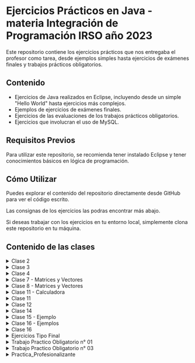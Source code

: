 # Ejercicios Prácticos en Java - materia Integración de Programación IRSO año 2023

Este repositorio contiene los ejercicios prácticos que nos entregaba el profesor como tarea, desde ejemplos simples hasta ejercicios de exámenes finales y trabajos prácticos obligatorios. 

## Contenido

- Ejercicios de Java realizados en Eclipse, incluyendo desde un simple "Hello World" hasta ejercicios más complejos.
- Ejemplos de ejercicios de exámenes finales.
- Ejercicios de las evaluaciones de los trabajos prácticos obligatorios.
- Ejercicios que involucran el uso de MySQL.

## Requisitos Previos

Para utilizar este repositorio, se recomienda tener instalado Eclipse y tener conocimientos básicos en lógica de programación.

## Cómo Utilizar

Puedes explorar el contenido del repositorio directamente desde GitHub para ver el código escrito. 

Las consignas de los ejercicios las podras encontrar más abajo.

Si deseas trabajar con los ejercicios en tu entorno local, simplemente clona este repositorio en tu máquina.

## Contenido de las clases

<details>
<summary>Clase 2</summary>
  
### ¡Hola Mundo!

</details>
<details>
<summary>Clase 3</summary>

### Ejercicio 1: 

Desarrollar el código para lograr incrementar una variable desde el 1 hasta al 199 con lo visto en la clase anterior. Durante cada ciclo, multiplicar el valor del índice por sí mismo e imprimir el resultado total en pantalla al finalizar. Utilizar variables enteras.

### Ejercicio 2: 

Desarrollar el código para leer desde teclado tres variables del tipo flotantes, luego realizar el siguiente cálculo e imprimir el resultado por pantalla. resultado = (primeraVariable * segundaVariable) / terceraVariable

### Ejercicio 3: 

Desarrollar el código para poder leer dos String desde el teclado, concatenarlo (unirlos) y luego imprimirlo por pantalla.

</details>
<details>
<summary>Clase 4 </summary>

  ### Ejercicio 1:

Realizar un programa que lea por teclado 20 valores. Que sólo tome valores entre 2 y 97, y que si es mayor o igual de 50 los vaya sumando, y en caso que sea menor los vaya restando cargando el resultado dentro de una variable llamada “resultado”.

### Ejercicio 2:

Realiza un programa que lea de teclado valores entre 32 y 120, y los vaya sumando uno a uno dentro de la variable “sumatoria”. En el caso que sea fuera de ese rango que no realice ninguna operación. Y en caso que ingrese el valor cero “0”, debe finalizar el programa.
</details>

</details>
<details>
<summary>Clase 7 - Matrices y Vectores </summary>

### Ejercicio 1:

Realizar un programa que permita hacer nulos (cargarles valor 0) los elementos de un vector Q de enteros, con n componentes (donde n es una constante que vale 10).O sea, al hacer un barrido de lectura por un vector buscando el valor 10, el encontrarlo reemplazarlo por el valor0 (nulo).

### Ejercicio 2:

Realizar un programa que permita obtener e imprimir el resultado de la suma de los elementos de un vector Z de longitud k, donde los elementos del vector son reales (considerar k=5).

### Ejercicio 3:

Realizar un programa que permita imprimir las componentes de un vector A de longitud g cuyos elementos son caracteres. La impresión deberá indicar el índice del vector y el valor de la componente. Los índices son enteros y g=8.

### Ejercicio 4:

Realizar un programa que permita obtener el producto de dos vectores A y B componente a componente, guardando el resultado en uno nuevo.

### Ejercicio 5:

Realizar un programa que permita asignar la identidad a una matriz R de dimensiones mxm (considerar m=4). Los índices y las componentes son enteros. La matriz identidad es la que tiene valor 1 en la diagonal principal y 0 en el resto.

### Ejercicio 6:

Realizar un programa que permita obtener la suma de dos matrices X y J de dimensión axb (a=3 y b=4). Los elementos de la matriz son reales. El resultado debe ser impreso. Realizar la suma componente a componente.

</details>
<details>
<summary>Clase 8 - Matrices y Vectores</summary>

  ### Ejercicio 1:
Realizar un programa que permita leer de teclado y luego imprimir los contenidos de una variable tipo struct cuyos campos son: nombre (cadena de caracteres [10]), legajo (entero), dependencia de trabajo (entero), horas trabajadas (real). Deberán investigar cómo generar una estructura con diferentes valores aplicando POO.

### Ejercicio 2:
Realizar un programa que permita, dado un vector de estructuras / registros cuyos campos son: empresa (cadena de caracteres [30]), domicilio (cadena de caracteres [40]), código postal (cadena de caracteres [10]), localidad (cadena de caracteres [20]), país (cadena de caracteres [15]), imprimir un listado para generar el destinatario de unas cartas. El formato debe ser el correcto.

### Ejercicio 3:
Realizar un programa que permita, dado un vector A de estructuras / registros, cuyos campos son: producto (cadena de caracteres [10]), código (entero) y precio (real); obtener un nuevo vector B de estructuras / registros que contengan sólo el código y el precio del vector A. Deberán investigar cómo generar una estructura con diferentes valores aplicando POO.

### Ejercicio 4:
Dado un vector B de estructuras / registros de alumnos cuyos campos son: nombre (cadena de caracteres [10]) y nota (entero); realizar mediante un programa la impresión de los nombres de los alumnos cuyas notas superen el valor 7. Deberán investigar cómo generar una estructura con diferentes valores aplicando POO.
</details>
<details>
<summary>Clase 11 - Calculadora </summary>

  ### Ejercicio:
Les propongo desarrollar un programa que cumpla las funciones de una calculadora. O sea, al iniciar deberán preguntar qué función desean realizar (suma, resta, multiplicación, división o salir del programa); Luego deberán solicitar los valores a calcular; Y por último, devolver el resultado del cálculo aritmético. Asimismo, cada vez que se termine el cálculo deberán ir nuevamente a la primera opción de selección, cuestión que sea posible seguir realizando cálculos, o bien salir del programa.
</details>
<details>
<summary>Clase 11 </summary>

  ### Ejercicio 1:

Declara 2 variables numéricas (con el tipo valor que desees), he indica cual es mayor de los dos. Si son iguales indicarlo también. Y al ir cargando nuevos valores desde teclado se comprobará que funciona correctamente.
### Ejercicio 2:

Declara una variable del tipo String que contenga tu nombre, después muestra un mensaje de bienvenida por consola. Por ejemplo: si introduzco “Fernando”, me aparezca “Bienvenido Fernando!”.
### Ejercicio 3:
Modifica la aplicación anterior, para que nos pida el nombre que queremos introducir.


### Ejercicio 4:
Lee un número por teclado e indica si es divisible entre 2 (con resto = 0). Si no lo es, también debemos indicarlo.

### Ejercicio 5:
Investigación (I): Lee un número por teclado y muestra por consola, el carácter al que pertenece en la tabla ASCII. Por ejemplo: si introduzco un 97, me muestre una a.


### Ejercicio 6:
Investigación (II): Modifica el ejercicio anterior, para qué en lugar de pedir un número, pida un carácter (char) y muestre su código en la tabla ASCII.


### Ejercicio 7:
Crea una aplicación que nos pida un día de la semana y que nos diga si es un día laboral o no. Usa un switch para ello.
</details>
<details>
<summary>Clase 12 </summary>

  ### Ejercicio 1:

Desarrollar un programa que permita almacenar 10 textos (strings) de a lo sumo 15 caracteres. Los mismos poderlos almacenarlos dentro de una matriz, pero es determinante que la misma esté encapsulada.

### Ejercicio 2:

Desarrollar un programa que permita a través de la implementación del Polimorfismo leer de teclado tres variables (ancho->entero, largo->entero y tipo->string). Las cuales determinarán el tamaño de una plantación (ancho y
largo), como así también el tipo de cereal que se utilizará en tres opciones (trigo, sorgo y soja). Por último, poder imprimir por pantalla un resumen de lo cargado.

### Ejercicio 3:

A través de la investigación en la web, intente desarrollar un programa que permita, a través del ingreso de valores por teclado, calcular Seno, Coseno y Tangente.
</details>

<details>
<summary>Clase 14 </summary>

  ### Ejercicio 1:

Declara un array tipo int (entero) denominado numeroDeCoches que contenga 24 variables. Declara una variable tipo int (entero) que se llame r. Establece el
valor de r en 2 y el valor de numeroDeCoches para un localizador de valor r en 23. Procede a mostrar en pantalla un mensaje que indique cuál es la hora r y el
número de coches para la hora r. Finalmente, modifica únicamente la asignación de valor a r de modo que en vez de 2 sea 21 y ejecuta de nuevo el programa.

### Ejercicio 2:

Sobre el programa anterior mantén el número de elementos de numeroDeCoches en 24. Declara dos variables a y b de tipo int(entero). Establece a con valor 8, b
con valor 4 y r con valor a dividido entre b. Ejecuta el programa.
</details>
<details>
<summary>Clase 15 - Ejemplo </summary>

  ### Ejemplo:

En este ejemplo se podrá observar cómo es posible intercambiar datos / información con funciones, y es a través de ellos que uno puede optimizar un programa repetitivo con sólo un llamado.
</details>
<details>
<summary>Clase 16 - Ejemplos </summary>

  ### Ejemplos:
Ejemplo de File - FileWriter – FileReader  - PrintWriter - BufferedReader_BufferedWriter
</details>
<details>
<summary>Clase 16 </summary>

  ### Ejercicio 1: 

A modo de ejercitación les propongo que comiencen a desarrollar un programa que simplemente les permita almacenar un valor entero (sólo un número del 0 al 9) el cual es introducido por teclado; Y, como segundo paso, lograr poder
leer ese mismo valor, para luego podre imprimirlo en pantalla.

### Ejercicio 2:

El segundo paso, y continuando con la ejercitación propuesta para la clase, es utilizar el mismo programa desarrollado y “ajustarlo” para que en éste caso
permita realizar las mismas dos operaciones pero con un carácter (sólo una letra de nuestro alfabeto).
</details>
<details>
<summary> Ejercicios Tipo Final </summary>

  ### Matrices:

#### Ejercicio 1:

Dentro de una matriz en POO formada por 4 columnas (Código, Nombre, Costo, Venta), y por 30 posiciones, con información previamente cargada de una marca de productos. Se desea desarrollar un programa de búsqueda que pueda encontrar a través del código, ingresado por teclado, un producto y luego brinda como respuesta impresa en la pantalla su Código, Nombre, Costo y Precio. Luego de esto que continúe el ciclo hasta que se ingresa el valor “1111”.


#### Ejercicio 2:

Cargar un MATRIZ 12X12, cargar valores, sumar pares y restar impares. Usar POO, imprimir valor.


#### Ejercicio 3:

Matriz de 2 x 20 en POO que cargue valores y calcule promedio de las variables mayores a 20 y menores a 57.


#### Ejercicio 4:

Crear matriz en POO. Almacenar artículos de ferretería cuyos campos son: código, tipo, cantidad, costo, peso. Usar encapsulamiento para la carga de datos. Estandarizar.


#### Ejercicio 5:

Crear una matriz de 8 x 8 guardar la suma, el valor máximo y el valor mínimo, los números tienen que ser enteros entre los números -100 y 10 ingresado por teclado, la matriz con POO.


#### Ejercicio tomado en el final años 2020:
Dentro de una matriz en POO formada por 4 columnas (Código, Nombre, Costo, Venta), y por 30 posiciones, con información previamente cargada de una marca de productos. Se desea desarrollar un programa de búsqueda que pueda encontrar a través del código, ingresado por teclado, un producto y luego brinda como respuesta impresa en la pantalla su Código, Nombre, Costo y Precio. Luego de esto que continúe el ciclo hasta que se ingresa el valor “1111”.


### Programas:

  #### Ejercicio 6:

Realizar un programa que permita leer de teclado 9 variables enteras >28 y <555, almacenarlas dentro de un Vector en POO, para luego obtener el valor máximo y mínimo de estos. El resultado deberá imprimirse por pantalla. Aplicar POO en el desarrollo del vector, y también Encapsulamiento en la carga de los valores al vector.


#### Ejercicio 7:
Realizar un programa que permita leer de teclado 20 variables decimales que sean mayores e iguales a -100 y menores de -8, almacenarlas dentro de un Vector en POO, para luego obtener el valor máximo y mínimo de estos. El resultado deberá imprimirse por pantalla. Aplicar POO en el desarrollo del vector, y también Encapsulamiento en la carga de los valores al vector.


#### Ejercicio 8:

Realizar un programa que permitía leer de teclado variable (Nombre, Apellido, Dni, Edad y Estado Civil), luego cargarlos dentro de tabla en la cual se puede almacenar más de una línea. Imprimir la información cargada e indicar los que son mayores o iguales a 18 años y los que son menores de edad. Aplicar POO en todo el desarrollo y aplicar encapsulamiento en el almacenamiento de las variables.


#### Ejercicio 9:

Realizar un programa que permita ingresar por teclado información de vehículos en una agencia de automóviles y almacenarla (Marca, Modelo, Patente y Fecha de Ingreso). Luego imprimir lo registrado en pantalla. Aplicar el concepto de encapsulamiento para el almacenamiento.


</details>
<details>
<summary>Trabajo Practico Obligatorio n° 01 </summary>

### Ejercicio 1:

Realizar un programa que permita leer de teclado cinco valores reales entre 100 y -200; Luego realizar el siguiente cálculo resultado = ((valor1 * valor2) – (valor3 * valor4)) / valor5; y por último imprimir en pantalla el resultado.

### Ejercicio 2:

Realizar un programa que permita leer de teclado valores reales entre 1 y 9 para cargarlos dentro de una matriz de 6x6, continuar sacando el promedio de todos los valores; y para finalizar imprimir el resultado. Aplicar POO en el desarrollo de la matriz.

### Ejercicio 3:

Realizar un programa que permita leer de teclado diez valores enteros positivos; Y que permita, cada vez que se ingrese uno de los mismos, imprimir en pantalla si es par, si es impar e identificar el cero.

### Ejercicio 4:

Realizar un programa que seleccionar en pantalla poder realizar cuatro cálculos matemáticos (suma, resta, multiplicación y división); pedir que seleccione el tipo de cálculo que se desee realizar (sólo uno); Luego, solicitar que sean ingresadas las variables correspondientes en cada caso; Y, por último, imprimir el resultado en pantalla, indicando qué cálculo se realizó, aplicando en la medida que se pueda, aplicar los conceptos de Encapsulamiento, Herencia y Polimorfismo.
</details>
<details>
<summary>Trabajo Practico Obligatorio n° 03 </summary>

### Ejercicio 3:

Desarrolle el siguiente ejercicio práctico sólo con la herramienta visual Windows Builder (Eclipse), y sin desarrollo de programación, (copiar el desarrollo del código que entrega la herramienta junto con una imagen adjunta al ejercicio):
Desarrolle la interfaz para una Calculadora científica tal como se presenta en la imagen que se ve a continuación.

![Calculadora Ejemplo](https://raw.githubusercontent.com/Fica-Millan/java_IntegracionDeProgramacion_IRSO_2023/main/calculadora.png)


### Ejercicio 4:
Desarrolle el siguiente ejercicio práctico sólo con la herramienta visual Windows Builder (Eclipse), y sin desarrollo de programación, (copiar el desarrollo del código que entrega la herramienta junto con una imagen adjunta al ejercicio):
Desarrolle la interfaz para una agencia de alquiler de bicicletas, en donde deberá tener un menú de ventana con cuatro opciones y dentro de cada una:

- Inicio: Presentación con texto y gráfico 

- Ingreso de alquiler: DNI, Nombres, Apellidos, Ingreso Fecha, Ingreso Hora y Número de rodado.

- Egreso de alquiler: Número de rodado, Egreso Fecha y Egreso Hora.

- Facturación: Monto por hora, Sumatoria de Horas y Monto total a facturar.
</details>
<details>
<summary> Practica_Profesionalizante </summary>

  Este ejercicio no fue concluido en su totalidad.  

  ### Consigna:

Solicitud: Se solicita al departamento de sistemas la informatización de la administración de turnos, para las diferentes especialidades médicas que se atienden en las clínicas de OSECAC
con los diferentes médicos. Actualmente se realiza en forma manual. Los datos de los pacientes se encuentran registrados, las especialidades disponibles y los médicos con los días
y horarios en que atienden.

Los pacientes pueden solicitar un turno con un especialista, cancelarlo y cambiarlo por otro turno. 

</details>
